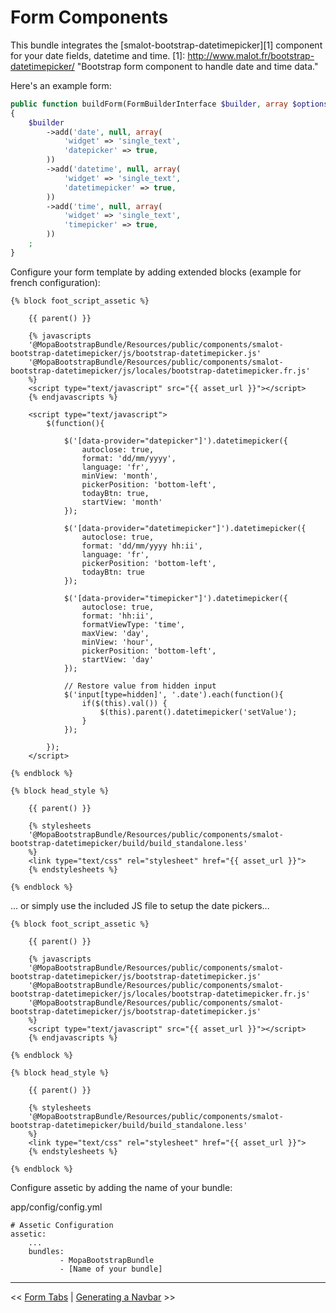Form Components
================

This bundle integrates the [smalot-bootstrap-datetimepicker][1] component for your date fields, datetime and time.
[1]: http://www.malot.fr/bootstrap-datetimepicker/ "Bootstrap form component to handle date and time data."

Here's an example form:

```php
public function buildForm(FormBuilderInterface $builder, array $options)
{
    $builder
        ->add('date', null, array(
            'widget' => 'single_text',
            'datepicker' => true,
        ))
        ->add('datetime', null, array(
            'widget' => 'single_text',
            'datetimepicker' => true,
        ))
        ->add('time', null, array(
            'widget' => 'single_text',
            'timepicker' => true,
        ))
    ;
}
```

Configure your form template by adding extended blocks (example for french configuration):

```jinja
{% block foot_script_assetic %}

    {{ parent() }}

    {% javascripts
    '@MopaBootstrapBundle/Resources/public/components/smalot-bootstrap-datetimepicker/js/bootstrap-datetimepicker.js'
    '@MopaBootstrapBundle/Resources/public/components/smalot-bootstrap-datetimepicker/js/locales/bootstrap-datetimepicker.fr.js'
    %}
    <script type="text/javascript" src="{{ asset_url }}"></script>
    {% endjavascripts %}

    <script type="text/javascript">
        $(function(){

            $('[data-provider="datepicker"]').datetimepicker({
                autoclose: true,
                format: 'dd/mm/yyyy',
                language: 'fr',
                minView: 'month',
                pickerPosition: 'bottom-left',
                todayBtn: true,
                startView: 'month'
            });

            $('[data-provider="datetimepicker"]').datetimepicker({
                autoclose: true,
                format: 'dd/mm/yyyy hh:ii',
                language: 'fr',
                pickerPosition: 'bottom-left',
                todayBtn: true
            });

            $('[data-provider="timepicker"]').datetimepicker({
                autoclose: true,
                format: 'hh:ii',
                formatViewType: 'time',
                maxView: 'day',
                minView: 'hour',
                pickerPosition: 'bottom-left',
                startView: 'day'
            });

            // Restore value from hidden input
            $('input[type=hidden]', '.date').each(function(){
                if($(this).val()) {
                    $(this).parent().datetimepicker('setValue');
                }
            });

        });
    </script>

{% endblock %}

{% block head_style %}

    {{ parent() }}

    {% stylesheets
    '@MopaBootstrapBundle/Resources/public/components/smalot-bootstrap-datetimepicker/build/build_standalone.less'
    %}
    <link type="text/css" rel="stylesheet" href="{{ asset_url }}">
    {% endstylesheets %}

{% endblock %}
```

... or simply use the included JS file to setup the date pickers...

```jinja
{% block foot_script_assetic %}

    {{ parent() }}

    {% javascripts
    '@MopaBootstrapBundle/Resources/public/components/smalot-bootstrap-datetimepicker/js/bootstrap-datetimepicker.js'
    '@MopaBootstrapBundle/Resources/public/components/smalot-bootstrap-datetimepicker/js/locales/bootstrap-datetimepicker.fr.js'
    '@MopaBootstrapBundle/Resources/public/components/smalot-bootstrap-datetimepicker/js/bootstrap-datetimepicker.js'
    %}
    <script type="text/javascript" src="{{ asset_url }}"></script>
    {% endjavascripts %}

{% endblock %}

{% block head_style %}

    {{ parent() }}

    {% stylesheets
    '@MopaBootstrapBundle/Resources/public/components/smalot-bootstrap-datetimepicker/build/build_standalone.less'
    %}
    <link type="text/css" rel="stylesheet" href="{{ asset_url }}">
    {% endstylesheets %}

{% endblock %}
```

Configure assetic by adding the name of your bundle:

app/config/config.yml
```
# Assetic Configuration
assetic:
    ...
    bundles:
           - MopaBootstrapBundle
           - [Name of your bundle]
```

---

<< [Form Tabs](https://github.com/phiamo/MopaBootstrapBundle/blob/master/Resources/doc/3.2-form-tabs.md) | [Generating a Navbar](https://github.com/phiamo/MopaBootstrapBundle/blob/master/Resources/doc/4-navbar-generation.md) >>
